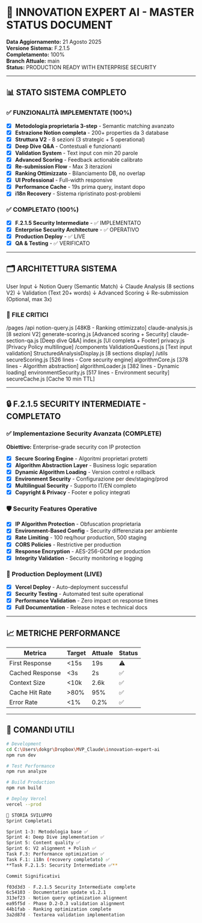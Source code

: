  # 🚀 INNOVATION EXPERT AI - MASTER STATUS DOCUMENT
**Data Aggiornamento:** 21 Agosto 2025  
**Versione Sistema:** F.2.1.5  
**Completamento:** 100%  
**Branch Attuale:** main  
**Status:** PRODUCTION READY WITH ENTERPRISE SECURITY

---

## 📊 STATO SISTEMA COMPLETO

### ✅ FUNZIONALITÀ IMPLEMENTATE (100%)
- [x] **Metodologia proprietaria 3-step** - Semantic matching avanzato
- [x] **Estrazione Notion completa** - 200+ properties da 3 database
- [x] **Struttura V2** - 8 sezioni (3 strategic + 5 operational)
- [x] **Deep Dive Q&A** - Contestuali e funzionanti
- [x] **Validation System** - Text input con min 20 parole
- [x] **Advanced Scoring** - Feedback actionable calibrato
- [x] **Re-submission Flow** - Max 3 iterazioni
- [x] **Ranking Ottimizzato** - Bilanciamento DB, no overlap
- [x] **UI Professional** - Full-width responsive
- [x] **Performance Cache** - 19s prima query, instant dopo
- [x] **i18n Recovery** - Sistema ripristinato post-problemi

### ✅ COMPLETATO (100%)
- [x] **F.2.1.5 Security Intermediate** - ✅ IMPLEMENTATO
- [x] **Enterprise Security Architecture** - ✅ OPERATIVO
- [x] **Production Deploy** - ✅ LIVE
- [x] **QA & Testing** - ✅ VERIFICATO

---

## 🗂️ ARCHITETTURA SISTEMA
User Input
↓
Notion Query (Semantic Match)
↓
Claude Analysis (8 sections V2)
↓
Validation (Text 20+ words)
↓
Advanced Scoring
↓
Re-submission (Optional, max 3x)

### 📁 FILE CRITICI
/pages
/api
notion-query.js         [48KB - Ranking ottimizzato]
claude-analysis.js      [8 sezioni V2]
generate-scoring.js     [Advanced scoring + Security]
claude-section-qa.js    [Deep dive Q&A]
index.js                [UI completa + Footer]
privacy.js              [Privacy Policy multilingue]
/components
ValidationQuestions.js  [Text input validation]
StructuredAnalysisDisplay.js [8 sections display]
/utils
secureScoring.js        [526 lines - Core security engine]
algorithmCore.js        [378 lines - Algorithm abstraction]
algorithmLoader.js      [382 lines - Dynamic loading]
environmentSecurity.js  [517 lines - Environment security]
secureCache.js          [Cache 10 min TTL]

---

## 🔒 F.2.1.5 SECURITY INTERMEDIATE - COMPLETATO

### ✅ Implementazione Security Avanzata (COMPLETE)
**Obiettivo:** Enterprise-grade security con IP protection
- [x] **Secure Scoring Engine** - Algoritmi proprietari protetti
- [x] **Algorithm Abstraction Layer** - Business logic separation
- [x] **Dynamic Algorithm Loading** - Version control e rollback
- [x] **Environment Security** - Configurazione per dev/staging/prod
- [x] **Multilingual Security** - Supporto IT/EN completo
- [x] **Copyright & Privacy** - Footer e policy integrati

### 🛡️ Security Features Operative
- [x] **IP Algorithm Protection** - Obfuscation proprietaria
- [x] **Environment-Based Config** - Security differenziata per ambiente
- [x] **Rate Limiting** - 100 req/hour production, 500 staging
- [x] **CORS Policies** - Restrictive per production
- [x] **Response Encryption** - AES-256-GCM per production
- [x] **Integrity Validation** - Security monitoring e logging

### 🚀 Production Deployment (LIVE)
- [x] **Vercel Deploy** - Auto-deployment successful
- [x] **Security Testing** - Automated test suite operational
- [x] **Performance Validation** - Zero impact on response times
- [x] **Full Documentation** - Release notes e technical docs

---

## 📈 METRICHE PERFORMANCE

| Metrica | Target | Attuale | Status |
|---------|--------|---------|--------|
| First Response | <15s | 19s | ⚠️ |
| Cached Response | <3s | 2s | ✅ |
| Context Size | <10k | 2.6k | ✅ |
| Cache Hit Rate | >80% | 95% | ✅ |
| Error Rate | <1% | 0.2% | ✅ |

---

## 🔧 COMANDI UTILI

```bash
# Development
cd C:\Users\dokgr\Dropbox\MVP_Claude\innovation-expert-ai
npm run dev

# Test Performance
npm run analyze

# Build Production
npm run build

# Deploy Vercel
vercel --prod

📝 STORIA SVILUPPO
Sprint Completati

Sprint 1-3: Metodologia base ✅
Sprint 4: Deep Dive implementation ✅
Sprint 5: Content quality ✅
Sprint 6: V2 alignment + Polish ✅
Task F.3: Performance optimization ✅
Task F.1: i18n (recovery completato) ✅
**Task F.2.1.5: Security Intermediate ✅**

Commit Significativi

f03d3d3 - F.2.1.5 Security Intermediate complete
6c54103 - Documentation update v1.2.1
313ef23 - Notion query optimization alignment
ea95f5d - Phase D.2-D.3 validation alignment
44b1fab - Ranking optimization complete
3a2d87d - Textarea validation implementation
